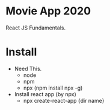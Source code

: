 # Movie App 2020

React JS Fundamentals.

# Install
- Need This.
  * node
  * npm 
  * npx (npm install npx -g)
- Install react app (by npx)
  * npx create-react-app {dir name}

  
 
